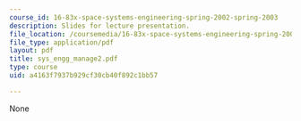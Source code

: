 ```yaml
---
course_id: 16-83x-space-systems-engineering-spring-2002-spring-2003
description: Slides for lecture presentation.
file_location: /coursemedia/16-83x-space-systems-engineering-spring-2002-spring-2003/a4163f7937b929cf30cb40f892c1bb57_sys_engg_manage2.pdf
file_type: application/pdf
layout: pdf
title: sys_engg_manage2.pdf
type: course
uid: a4163f7937b929cf30cb40f892c1bb57

---
```

None